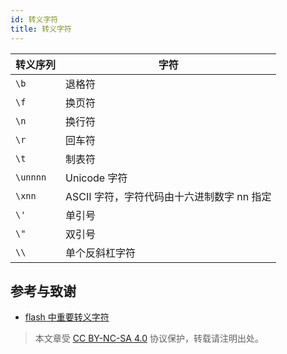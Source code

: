 ```yaml
---
id: 转义字符
title: 转义字符
---
```


| 转义序列 | 字符                                       |
| -------- | ------------------------------------------ |
| `\b`     | 退格符                                     |
| `\f`     | 换页符                                     |
| `\n`     | 换行符                                     |
| `\r`     | 回车符                                     |
| `\t`     | 制表符                                     |
| `\unnnn` | Unicode 字符                               |
| `\xnn`   | ASCII 字符，字符代码由十六进制数字 nn 指定 |
| `\'`     | 单引号                                     |
| `\"`     | 双引号                                     |
| `\\`     | 单个反斜杠字符                             |

## 参考与致谢

- [flash 中重要转义字符](https://www.dianziwang.net/thread-41585-1-1.html)

> 本文章受 [CC BY-NC-SA 4.0](https://creativecommons.org/licenses/by/4.0/deed.zh) 协议保护，转载请注明出处。

